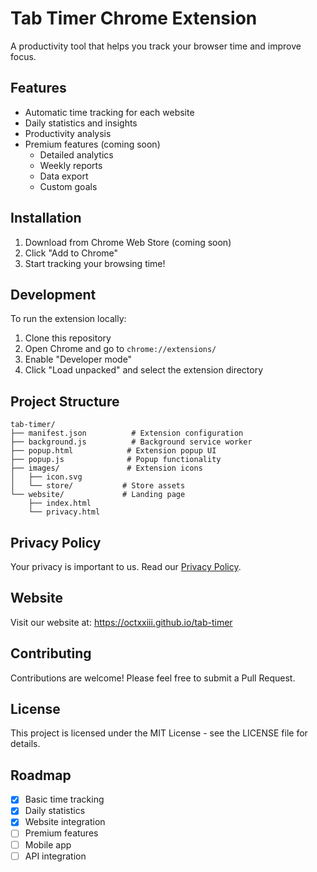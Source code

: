 # Tab Timer Chrome Extension

A productivity tool that helps you track your browser time and improve focus.

## Features
- Automatic time tracking for each website
- Daily statistics and insights
- Productivity analysis
- Premium features (coming soon)
  - Detailed analytics
  - Weekly reports
  - Data export
  - Custom goals

## Installation
1. Download from Chrome Web Store (coming soon)
2. Click "Add to Chrome"
3. Start tracking your browsing time!

## Development
To run the extension locally:
1. Clone this repository
2. Open Chrome and go to `chrome://extensions/`
3. Enable "Developer mode"
4. Click "Load unpacked" and select the extension directory

## Project Structure
```
tab-timer/
├── manifest.json          # Extension configuration
├── background.js          # Background service worker
├── popup.html            # Extension popup UI
├── popup.js              # Popup functionality
├── images/               # Extension icons
│   ├── icon.svg
│   └── store/           # Store assets
└── website/             # Landing page
    ├── index.html
    └── privacy.html
```

## Privacy Policy
Your privacy is important to us. Read our [Privacy Policy](https://octxxiii.github.io/tab-timer/privacy.html).

## Website
Visit our website at: https://octxxiii.github.io/tab-timer

## Contributing
Contributions are welcome! Please feel free to submit a Pull Request.

## License
This project is licensed under the MIT License - see the LICENSE file for details.

## Roadmap
- [x] Basic time tracking
- [x] Daily statistics
- [x] Website integration
- [ ] Premium features
- [ ] Mobile app
- [ ] API integration 